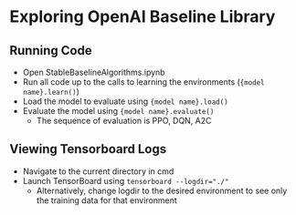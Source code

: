 # Exploring OpenAI Baseline Library

## Running Code

- Open StableBaselineAlgorithms.ipynb
- Run all code up to the calls to learning the environments (`{model name}.learn()`)
- Load the model to evaluate using `{model name}.load()`
- Evaluate the model using `{model name}.evaluate()`
  - The sequence of evaluation is PPO, DQN, A2C

## Viewing Tensorboard Logs

- Navigate to the current directory in cmd
- Launch TensorBoard using `tensorboard --logdir="./"`
  - Alternatively, change logdir to the desired environment to see only the training data for that environment
